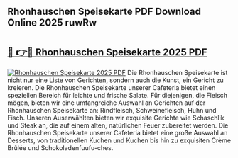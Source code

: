 ## Rhonhauschen Speisekarte PDF Download Online 2025 ruwRw

# <h2><a href="http://gce6zfx.nevu.top/?p=Rhonhauschen+Speisekarte">🔗 👉🔴 Rhonhauschen Speisekarte 2025 PDF</a></h2>

[![Rhonhauschen Speisekarte 2025 PDF](https://i.imgur.com/dBaPXMq.png)](http://gce6zfx.nevu.top/?p=Rhonhauschen+Speisekarte)
Die Rhonhauschen Speisekarte ist nicht nur eine Liste von Gerichten, sondern auch die Kunst, ein Gericht zu kreieren. Die Rhonhauschen Speisekarte unserer Cafeteria bietet einen speziellen Bereich für leichte und frische Salate. Für diejenigen, die Fleisch mögen, bieten wir eine umfangreiche Auswahl an Gerichten auf der Rhonhauschen Speisekarte an: Rindfleisch, Schweinefleisch, Huhn und Fisch. Unseren Auserwählten bieten wir exquisite Gerichte wie Schaschlik und Steak an, die auf einem alten, natürlichen Feuer zubereitet werden. Die Rhonhauschen Speisekarte unserer Cafeteria bietet eine große Auswahl an Desserts, von traditionellen Kuchen und Kuchen bis hin zu exquisiten Crème Brûlée und Schokoladenfuufu-ches.
